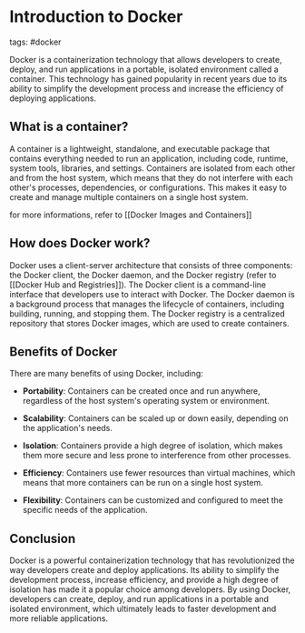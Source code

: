 
# Introduction to Docker

tags: #docker

Docker is a containerization technology that allows developers to create, deploy, and run applications in a portable, isolated environment called a container. This technology has gained popularity in recent years due to its ability to simplify the development process and increase the efficiency of deploying applications.

## What is a container?

A container is a lightweight, standalone, and executable package that contains everything needed to run an application, including code, runtime, system tools, libraries, and settings. Containers are isolated from each other and from the host system, which means that they do not interfere with each other's processes, dependencies, or configurations. This makes it easy to create and manage multiple containers on a single host system.

for more informations, refer to [[Docker Images and Containers]]

## How does Docker work?

Docker uses a client-server architecture that consists of three components: the Docker client, the Docker daemon, and the Docker registry (refer to [[Docker Hub and Registries]]). The Docker client is a command-line interface that developers use to interact with Docker. The Docker daemon is a background process that manages the lifecycle of containers, including building, running, and stopping them. The Docker registry is a centralized repository that stores Docker images, which are used to create containers.

## Benefits of Docker

There are many benefits of using Docker, including:

- **Portability**: Containers can be created once and run anywhere, regardless of the host system's operating system or environment.

- **Scalability**: Containers can be scaled up or down easily, depending on the application's needs.

- **Isolation**: Containers provide a high degree of isolation, which makes them more secure and less prone to interference from other processes.

- **Efficiency**: Containers use fewer resources than virtual machines, which means that more containers can be run on a single host system.

- **Flexibility**: Containers can be customized and configured to meet the specific needs of the application.

## Conclusion

Docker is a powerful containerization technology that has revolutionized the way developers create and deploy applications. Its ability to simplify the development process, increase efficiency, and provide a high degree of isolation has made it a popular choice among developers. By using Docker, developers can create, deploy, and run applications in a portable and isolated environment, which ultimately leads to faster development and more reliable applications.
